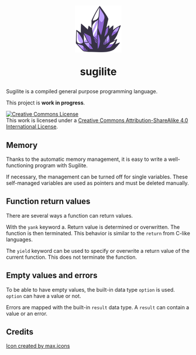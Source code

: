 <h1 align="center">
  <img
    width="128px"
    height="128px"
    alt="💎"
    src="https://raw.githubusercontent.com/Frank-Mayer/sugilite/main/favicon.svg"
  />
  <br/>
  <p>sugilite</p>
</h1>

Sugilite is a compiled general purpose programming language.

This project is **work in progress**.

<a rel="license" href="http://creativecommons.org/licenses/by-sa/4.0/"><img alt="Creative Commons License" style="border-width:0" src="https://i.creativecommons.org/l/by-sa/4.0/88x31.png" /></a><br />This work is licensed under a <a rel="license" href="http://creativecommons.org/licenses/by-sa/4.0/">Creative Commons Attribution-ShareAlike 4.0 International License</a>.

## Memory

Thanks to the automatic memory management, it is easy to write a well-functioning program with Sugilite.

If necessary, the management can be turned off for single variables. These self-managed variables are used as pointers and must be deleted manually.

## Function return values

There are several ways a function can return values.

With the `yank` keyword a. Return value is determined or overwritten. The function is then terminated. This behavior is similar to the `return` from C-like languages.

The `yield` keyword can be used to specify or overwrite a return value of the current function. This does not terminate the function.

## Empty values and errors

To be able to have empty values, the built-in data type `option` is used. `option` can have a value or not.

Errors are mapped with the built-in `result` data type. A `result` can contain a value or an error.

## Credits

[Icon created by max.icons](https://www.flaticon.com/authors/maxicons)
